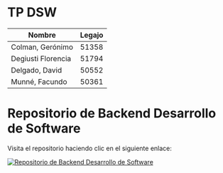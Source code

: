 # TP DSW
<table>
        <thead>
            <tr>
                <th>Nombre</th>
                <th>Legajo</th>
            </tr>
        </thead>
        <tbody>
            <tr>
                <td>Colman, Gerónimo</td>
                <td>51358</td>
            </tr>
            <tr>
                <td>Degiusti Florencia</td>
                <td>51794</td>
            </tr>
            <tr>
                <td>Delgado, David</td>
                <td>50552</td>
            </tr>
            <tr>
                <td>Munné, Facundo</td>
                <td>50361</td>
            </tr>
        </tbody>
    </table>

# Repositorio de Backend Desarrollo de Software

Visita el repositorio haciendo clic en el siguiente enlace:

[![Repositorio de Backend Desarrollo de Software](https://img.shields.io/badge/GitHub-Backend--DesarrolloDeSoftware-blue?style=for-the-badge&logo=github)](https://github.com/fflorsi/Backend-DesarrolloDeSoftware)
